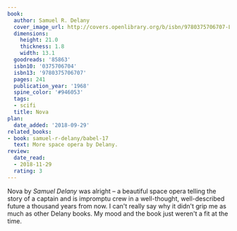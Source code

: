 ```yaml
---
book:
  author: Samuel R. Delany
  cover_image_url: http://covers.openlibrary.org/b/isbn/9780375706707-L.jpg
  dimensions:
    height: 21.0
    thickness: 1.8
    width: 13.1
  goodreads: '85863'
  isbn10: '0375706704'
  isbn13: '9780375706707'
  pages: 241
  publication_year: '1968'
  spine_color: '#946053'
  tags:
  - scifi
  title: Nova
plan:
  date_added: '2018-09-29'
related_books:
- book: samuel-r-delany/babel-17
  text: More space opera by Delany.
review:
  date_read:
  - 2018-11-29
  rating: 3
---
```


Nova by *Samuel Delany* was alright – a beautiful space opera telling the story of a captain and is impromptu crew in a
well-thought, well-described future a thousand years from now. I can't really say why it didn't grip me as much as other
Delany books. My mood and the book just weren't a fit at the time.
